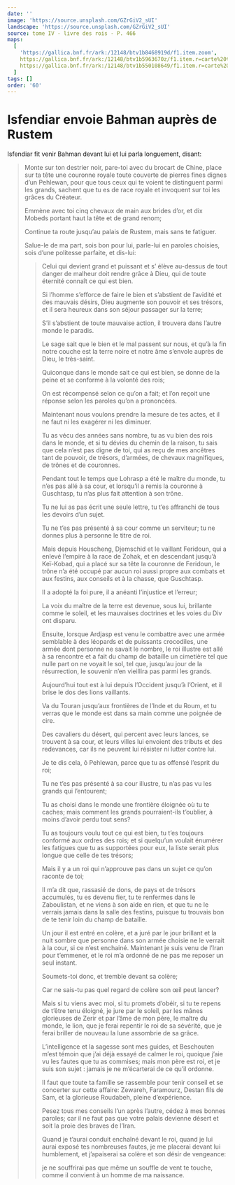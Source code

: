 ```yaml
---
date: ''
image: 'https://source.unsplash.com/GZrGiV2_sUI'
landscape: 'https://source.unsplash.com/GZrGiV2_sUI'
source: tome IV - livre des rois - P. 466
maps:
  [
    'https://gallica.bnf.fr/ark:/12148/btv1b8468919d/f1.item.zoom',
    https://gallica.bnf.fr/ark:/12148/btv1b5963670z/f1.item.r=carte%20touran.zoom,
    https://gallica.bnf.fr/ark:/12148/btv1b550108649/f1.item.r=carte%20touran.zoom,
  ]
tags: []
order: '60'
---
```


# Isfendiar envoie Bahman auprès de Rustem

Isfendiar fit venir Bahman devant lui et lui parla longuement, disant:

> Monte sur ton destrier noir, pare-toi avec du brocart de Chine, place sur ta tête une couronne royale toute couverte de pierres fines dignes d’un Pehlewan, pour que tous ceux qui te voient te distinguent parmi les grands, sachent que tu es de race royale et invoquent sur toi les grâces du Créateur.
>
> Emmène avec toi cinq chevaux de main aux brides d’or, et dix Mobeds portant haut la tête et de grand renom;
>
> Continue ta route jusqu’au palais de Rustem, mais sans te fatiguer.
>
> Salue-le de ma part, sois bon pour lui, parle-lui en paroles choisies, sois d’une politesse parfaite, et dis-lui:
>
> > Celui qui devient grand et puissant et s’ élève au-dessus de tout danger de malheur doit rendre grâce à Dieu, qui de toute éternité connaît ce qui est bien.
> >
> > Si l’homme s’efforce de faire le bien et s’abstient de l’avidité et des mauvais désirs, Dieu augmente son pouvoir et ses trésors, et il sera heureux dans son séjour passager sur la terre;
> >
> > S’il s’abstient de toute mauvaise action, il trouvera dans l’autre monde le paradis.
> >
> > Le sage sait que le bien et le mal passent sur nous, et qu’à la fin notre couche est la terre noire et notre âme s’envole auprès de Dieu, le très-saint.
> >
> > Quiconque dans le monde sait ce qui est bien, se donne de la peine et se conforme à la volonté des rois;
> >
> > On est récompensé selon ce qu’on a fait; et l’on reçoit une réponse selon les paroles qu’on a prononcées.
> >
> > Maintenant nous voulons prendre la mesure de tes actes, et il ne faut ni les exagérer ni les diminuer.
> >
> > Tu as vécu des années sans nombre, tu as vu bien des rois dans le monde, et si tu dévies du chemin de la raison, tu sais que cela n’est pas digne de toi, qui as reçu de mes ancêtres tant de pouvoir, de trésors, d’armées, de chevaux magnifiques, de trônes et de couronnes.
> >
> > Pendant tout le temps que Lohrasp a été le maître du monde, tu n’es pas allé à sa cour, et lorsqu’il a remis la couronne à Guschtasp, tu n’as plus fait attention à son trône.
> >
> > Tu ne lui as pas écrit une seule lettre, tu t’es affranchi de tous les devoirs d’un sujet.
> >
> > Tu ne t’es pas présenté à sa cour comme un serviteur; tu ne donnes plus à personne le titre de roi.
> >
> > Mais depuis Houscheng, Djemschid et le vaillant Feridoun, qui a enlevé l’empire à la race de Zohak, et en descendant jusqu’à Keï-Kobad, qui a placé sur sa tête la couronne de Feridoun, le trône n’a été occupé par aucun roi aussi propre aux combats et aux festins, aux conseils et à la chasse, que Guschtasp.
> >
> > Il a adopté la foi pure, il a anéanti l’injustice et l’erreur;
> >
> > La voix du maître de la terre est devenue, sous lui, brillante comme le soleil, et les mauvaises doctrines et les voies du Div ont disparu.
> >
> > Ensuite, lorsque Ardjasp est venu le combattre avec une armée semblable à des léopards et de puissants crocodiles, une armée dont personne ne savait le nombre, le roi illustre est allé à sa rencontre et a fait du champ de bataille un cimetière tel que nulle part on ne voyait le sol, tel que, jusqu’au jour de la résurrection, le souvenir n’en vieillira pas parmi les grands.
> >
> > Aujourd’hui tout est à lui depuis l’Occident jusqu’à l’Orient, et il brise le dos des lions vaillants.
> >
> > Va du Touran jusqu’aux frontières de l’Inde et du Roum, et tu verras que le monde est dans sa main comme une poignée de cire.
> >
> > Des cavaliers du désert, qui percent avec leurs lances, se trouvent à sa cour, et leurs villes lui envoient des tributs et des redevances, car ils ne peuvent lui résister ni lutter contre lui.
> >
> > Je te dis cela, ô Pehlewan, parce que tu as offensé l’esprit du roi;
> >
> > Tu ne t’es pas présenté à sa cour illustre, tu n’as pas vu les grands qui l’entourent;
> >
> > Tu as choisi dans le monde une frontière éloignée où tu te caches; mais comment les grands pourraient-ils t’oublier, à moins d’avoir perdu tout sens?
> >
> > Tu as toujours voulu tout ce qui est bien, tu t’es toujours conformé aux ordres des rois; et si quelqu’un voulait énumérer les fatigues que tu as supportées pour eux, la liste serait plus longue que celle de tes trésors;
> >
> > Mais il y a un roi qui n’approuve pas dans un sujet ce qu’on raconte de toi;
> >
> > Il m’a dit que, rassasié de dons, de pays et de trésors accumulés, tu es devenu fier, tu te renfermes dans le Zaboulistan, et ne viens à son aide en rien, et que tu ne le verrais jamais dans la salle des festins, puisque tu trouvais bon de te tenir loin du champ de bataille.
> >
> > Un jour il est entré en colère, et a juré par le jour brillant et la nuit sombre que personne dans son armée choisie ne le verrait à la cour, si ce n’est enchainé. Maintenant je suis venu de l’Iran pour t’emmener, et le roi m’a ordonné de ne pas me reposer un seul instant.
> >
> > Soumets-toi donc, et tremble devant sa colère;
> >
> > Car ne sais-tu pas quel regard de colère son œil peut lancer?
> >
> > Mais si tu viens avec moi, si tu promets d’obéir, si tu te repens de t’être tenu éloigné, je jure par le soleil, par les mânes glorieuses de Zerir et par l’âme de mon père, le maître du monde, le lion, que je ferai repentir le roi de sa sévérité, que je ferai briller de nouveau la lune assombrie de sa grâce.
> >
> > L’intelligence et la sagesse sont mes guides, et Beschouten m’est témoin que j’ai déjà essayé de calmer le roi, quoique j’aie vu les fautes que tu as commises; mais mon père est roi, et je suis son sujet : jamais je ne m’écarterai de ce qu’il ordonne.
> >
> > Il faut que toute ta famille se rassemble pour tenir conseil et se concerter sur cette affaire: Zewareh, Faramourz, Destan fils de Sam, et la glorieuse Roudabeh, pleine d’expérience.
> >
> > Pesez tous mes conseils l’un après l’autre, cédez à mes bonnes paroles; car il ne faut pas que votre palais devienne désert et soit la proie des braves de l’Iran.
> >
> > Quand je t’aurai conduit enchaîné devant le roi, quand je lui aurai exposé tes nombreuses fautes, je me placerai devant lui humblement, et j’apaiserai sa colère et son désir de vengeance:
> >
> > je ne souffrirai pas que même un souffle de vent te touche, comme il convient à un homme de ma naissance.
